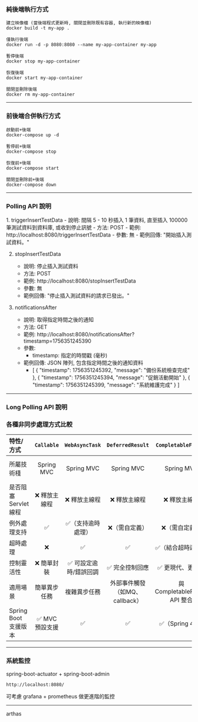 <h3> 純後端執行方式 </h3>

    建立映像檔 (當後端程式更新時, 關閉並刪除既有容器, 執行新的映像檔)
    docker build -t my-app .

    僅執行後端
    docker run -d -p 8080:8080 --name my-app-container my-app
    
    暫停後端
    docker stop my-app-container
    
    恢復後端
    docker start my-app-container
    
    關閉並刪除後端
    docker rm my-app-container

---------------------------------------------------
<h3> 前後端合併執行方式 </h3>

    啟動前+後端
    docker-compose up -d
    
    暫停前+後端
    docker-compose stop
    
    恢復前+後端
    docker-compose start
    
    關閉並刪除前+後端
    docker-compose down

---------------------------------------------------
<h3> Polling API 說明 </h3>
1. triggerInsertTestData
    - 說明: 間隔 5 - 10 秒插入 1 筆資料, 直至插入 100000 筆測試資料到資料庫, 或收到停止訊號
    - 方法: POST
    - 範例: http://localhost:8080/triggerInsertTestData
    - 參數: 無
    - 範例回傳: "開始插入測試資料。"


2. stopInsertTestData
    - 說明: 停止插入測試資料
    - 方法: POST
    - 範例: http://localhost:8080/stopInsertTestData
    - 參數: 無
    - 範例回傳: "停止插入測試資料的請求已發出。"


2. notificationsAfter
   - 說明: 取得指定時間之後的通知
   - 方法: GET
   - 範例: http://localhost:8080/notificationsAfter?timestamp=1756351245390
   - 參數:
     - timestamp: 指定的時間戳 (毫秒)
   - 範例回傳: JSON 陣列, 包含指定時間之後的通知資料
     - [
         {
            "timestamp": 1756351245392,
            "message": "備份系統檢查完成"
         },
         {
            "timestamp": 1756351245394,
            "message": "促銷活動開始"
         },
         {
            "timestamp": 1756351245399,
            "message": "系統維護完成"
         }
       ]

---------------------------------------------------
<h3> Long Polling API 說明 </h3>


<h3> 各種非同步處理方式比較 </h3>

| 特性/方式             | `Callable` | `WebAsyncTask` | `DeferredResult`     | `CompletableFuture`        | `WebFlux (Mono/Flux)`   |
|:------------------| :----------: | :--------------: | :--------------------: | :--------------------------: | :-----------------------: |
| 所屬技術棧             | Spring MVC | Spring MVC     | Spring MVC           | Spring MVC                 | **Spring WebFlux**（反應式） |
| 是否阻塞 Servlet 線程   | ❌ 釋放主線程    | ❌ 釋放主線程        | ❌ 釋放主線程              | ❌ 釋放主線程                    | ✅ 非阻塞                   |
| 例外處理支持            | ✅          | ✅（支持逾時處理）      | ❌（需自定義）              | ❌（需自定義）                    | ✅（統一處理）                 |
| 超時處理              | ❌          | ✅              | ✅                    | ✅（結合超時邏輯）                  | ✅（內建機制）                 |
| 控制靈活性             | ❌ 簡單封裝     | ✅ 可設定逾時/錯誤回調   | ✅ 完全控制回應             | ✅ 更現代、更標準                  | ✅ 高靈活                   |
| 適用場景              | 簡單異步任務     | 複雜異步任務         | 外部事件觸發（如MQ、callback） | 與 CompletableFuture API 整合 | 高併發、非阻塞場景               |
| Spring Boot 支援版本  | ✅ MVC 預設支援 | ✅              | ✅                    | ✅（Spring 4+）               | ✅（需使用 WebFlux 模組）       |

---------------------------------------------------

<h3> 系統監控 </h3>

spring-boot-actuator + spring-boot-admin

    http://localhost:8080/



可考慮 grafana + prometheus 做更進階的監控

---------------------------------------------------

arthas